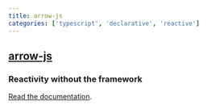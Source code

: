 ```yaml
---
title: arrow-js
categories: ['typescript', 'declarative', 'reactive']
---
```

## [arrow-js](https://github.com/justin-schroeder/arrow-js)

### Reactivity without the framework


[Read the documentation](https://arrow-js.com).
